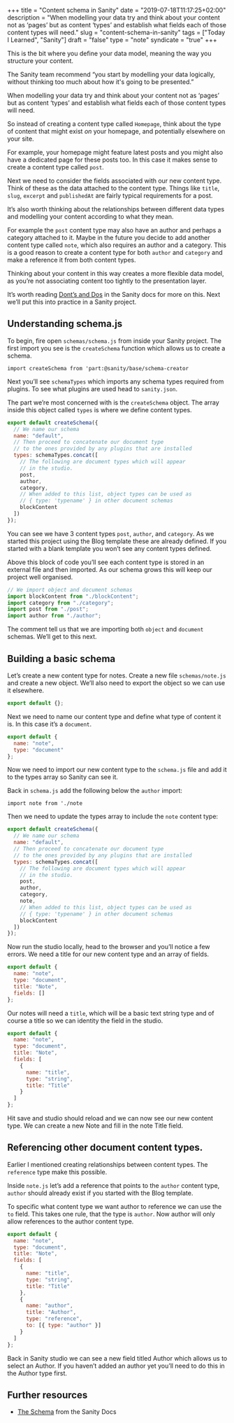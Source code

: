 +++
title = "Content schema in Sanity"
date = "2019-07-18T11:17:25+02:00"
description = "When modelling your data try and think about your content not as ‘pages’ but as content ‘types’ and establish what fields each of those content types will need."
slug = "content-schema-in-sanity"
tags = ["Today I Learned", "Sanity"]
draft = "false"
type = "note"
syndicate = "true"
+++

This is the bit where you define your data model, meaning the way you structure your content.

The Sanity team recommend “you start by modelling your data logically, without thinking too much about how it's going to be presented.”

When modelling your data try and think about your content not as ‘pages’ but as content ‘types’ and establish what fields each of those content types will need.

So instead of creating a content type called `Homepage`, think about the type of content that might exist _on_ your homepage, and potentially elsewhere on your site.

For example, your homepage might feature latest posts and you might also have a dedicated page for these posts too. In this case it makes sense to create a content type called `post`.

Next we need to consider the fields associated with our new content type. Think of these as the data attached to the content type. Things like `title`, `slug`, `excerpt` and `publishedAt` are fairly typical requirements for a post.

It’s also worth thinking about the relationships between different data types and modelling your content according to what they mean.

For example the `post` content type may also have an author and perhaps a category attached to it. Maybe in the future you decide to add another content type called `note`, which also requires an author and a category. This is a good reason to create a content type for both `author` and `category` and make a reference it from both content types.

Thinking about your content in this way creates a more flexible data model, as you’re not associating content too tightly to the presentation layer.

It’s worth reading [Dont’s and Dos](https://www.sanity.io/docs/the-schema/donts-and-dos) in the Sanity docs for more on this. Next we’ll put this into practice in a Sanity project.

## Understanding schema.js

To begin, fire open `schemas/schema.js` from inside your Sanity project. The first import you see is the `createSchema` function which allows us to create a schema.

```
import createSchema from 'part:@sanity/base/schema-creator
```

Next you’ll see `schemaTypes` which imports any schema types required from plugins. To see what plugins are used head to `sanity.json`.

The part we’re most concerned with is the `createSchema` object. The array inside this object called `types` is where we define content types.

```javascript
export default createSchema({
  // We name our schema
  name: "default",
  // Then proceed to concatenate our document type
  // to the ones provided by any plugins that are installed
  types: schemaTypes.concat([
    // The following are document types which will appear
    // in the studio.
    post,
    author,
    category,
    // When added to this list, object types can be used as
    // { type: 'typename' } in other document schemas
    blockContent
  ])
});
```

You can see we have 3 content types `post`, `author`, and `category`. As we started this project using the Blog template these are already defined. If you started with a blank template you won’t see any content types defined.

Above this block of code you’ll see each content type is stored in an external file and then imported. As our schema grows this will keep our project well organised.

```javascript
// We import object and document schemas
import blockContent from "./blockContent";
import category from "./category";
import post from "./post";
import author from "./author";
```

The comment tell us that we are importing both `object` and `document` schemas. We’ll get to this next.

## Building a basic schema

Let’s create a new content type for notes. Create a new file `schemas/note.js` and create a new object. We’ll also need to export the object so we can use it elsewhere.

```javascript
export default {};
```

Next we need to name our content type and define what type of content it is. In this case it’s a `document`.

```javascript
export default {
  name: "note",
  type: "document"
};
```

Now we need to import our new content type to the `schema.js` file and add it to the types array so Sanity can see it.

Back in `schema.js` add the following below the `author` import:

`import note from './note`

Then we need to update the types array to include the `note` content type:

```javascript
export default createSchema({
  // We name our schema
  name: "default",
  // Then proceed to concatenate our document type
  // to the ones provided by any plugins that are installed
  types: schemaTypes.concat([
    // The following are document types which will appear
    // in the studio.
    post,
    author,
    category,
    note,
    // When added to this list, object types can be used as
    // { type: 'typename' } in other document schemas
    blockContent
  ])
});
```

Now run the studio locally, head to the browser and you’ll notice a few errors. We need a title for our new content type and an array of fields.

```javascript
export default {
  name: "note",
  type: "document",
  title: "Note",
  fields: []
};
```

Our notes will need a `title`, which will be a basic text string type and of course a title so we can identity the field in the studio.

```javascript
export default {
  name: "note",
  type: "document",
  title: "Note",
  fields: [
    {
      name: "title",
      type: "string",
      title: "Title"
    }
  ]
};
```

Hit save and studio should reload and we can now see our new content type. We can create a new Note and fill in the note Title field.

## Referencing other document content types.

Earlier I mentioned creating relationships between content types. The `reference` type make this possible.

Inside `note.js` let’s add a reference that points to the `author` content type, `author` should already exist if you started with the Blog template.

To specific what content type we want author to reference we can use the `to` field. This takes one rule, that the type is `author`. Now author will only allow references to the author content type.

```javascript
export default {
  name: "note",
  type: "document",
  title: "Note",
  fields: [
    {
      name: "title",
      type: "string",
      title: "Title"
    },
    {
      name: "author",
      title: "Author",
      type: "reference",
      to: [{ type: "author" }]
    }
  ]
};
```

Back in Sanity studio we can see a new field titled Author which allows us to select an Author. If you haven’t added an author yet you’ll need to do this in the Author type first.

## Further resources

- [The Schema](https://www.sanity.io/docs/content-studio/the-schema) from the Sanity Docs
